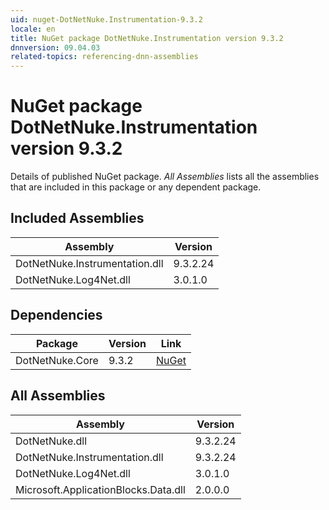 ```yaml
---
uid: nuget-DotNetNuke.Instrumentation-9.3.2
locale: en
title: NuGet package DotNetNuke.Instrumentation version 9.3.2
dnnversion: 09.04.03
related-topics: referencing-dnn-assemblies
---
```


# NuGet package DotNetNuke.Instrumentation version 9.3.2
Details of published NuGet package.
*All Assemblies* lists all the assemblies that are included in this package or any dependent package.

## Included Assemblies

|Assembly|Version|
|---|---|
|DotNetNuke.Instrumentation.dll|9.3.2.24|
|DotNetNuke.Log4Net.dll|3.0.1.0|

## Dependencies

|Package|Version|Link|
|---|---|---|
|DotNetNuke.Core|9.3.2|[NuGet](https://www.nuget.org/packages/DotNetNuke.Core/9.3.2)|

## All Assemblies

|Assembly|Version|
|---|---|
|DotNetNuke.dll|9.3.2.24|
|DotNetNuke.Instrumentation.dll|9.3.2.24|
|DotNetNuke.Log4Net.dll|3.0.1.0|
|Microsoft.ApplicationBlocks.Data.dll|2.0.0.0|

